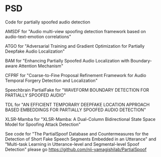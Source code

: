 # PSD
Code for partially spoofed audio detection

AMSDF for "Audio multi-view spoofing detection framework based on audio-text-emotion correlations"

ATGO for "Adversarial Training and Gradient Optimization
for Partially Deepfake Audio Localization"

BAM for "Enhancing Partially Spoofed Audio Localization with Boundary-aware Attention Mechanism"

CFPRF for "Coarse-to-Fine Proposal Refinement Framework for Audio
Temporal Forgery Detection and Localization"

Speechbrain PartialFake for "WAVEFORM BOUNDARY DETECTION FOR PARTIALLY SPOOFED AUDIO"

TDL for "AN EFFICIENT TEMPORARY DEEPFAKE LOCATION APPROACH BASED EMBEDDINGS
FOR PARTIALLY SPOOFED AUDIO DETECTION"

XLSR-Mamba for "XLSR-Mamba: A Dual-Column Bidirectional State Space Model for Spoofing Attack Detection"

See code for "The PartialSpoof Database and Countermeasures for the Detection of Short Fake Speech Segments Embedded in an Utterance" and "Multi-task Learning in Utterance-level and Segmental-level Spoof Detection" please go https://github.com/nii-yamagishilab/PartialSpoof
